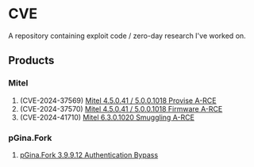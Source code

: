 # CVE
A repository containing exploit code / zero-day research I've worked on.  

## Products
### Mitel 
1. (CVE-2024-37569) [Mitel 4.5.0.41 / 5.0.0.1018 Provise A-RCE](./Mitel/5.0.0.1018/README.md#Authenticated-Remote-Command-Execution-(provis))
2. (CVE-2024-37570) [Mitel 4.5.0.41 / 5.0.0.1018 Firmware A-RCE](./Mitel/5.0.0.1018/README.md#Authenticated-Remote-Command-Execution-(firmware))
3. (CVE-2024-41710) [Mitel 6.3.0.1020 Smuggling A-RCE](./Mitel/6.3.0.1020/README.md)
### pGina.Fork
1. [pGina.Fork 3.9.9.12 Authentication Bypass](./pGina.Fork/3.9.9.12/README.md)